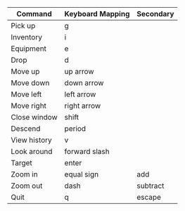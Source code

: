 | Command      | Keyboard Mapping | Secondary  |
| ------------ | ---------------- | ---------- |
| Pick up      | g                | <unmapped> |
| Inventory    | i                | <unmapped> |
| Equipment    | e                | <unmapped> |
| Drop         | d                | <unmapped> |
| Move up      | up arrow         | <unmapped> |
| Move down    | down arrow       | <unmapped> |
| Move left    | left arrow       | <unmapped> |
| Move right   | right arrow      | <unmapped> |
| Close window | shift            | <unmapped> |
| Descend      | period           | <unmapped> |
| View history | v                | <unmapped> |
| Look around  | forward slash    | <unmapped> |
| Target       | enter            | <unmapped> |
| Zoom in      | equal sign       | add        |
| Zoom out     | dash             | subtract   |
| Quit         | q                | escape     |
